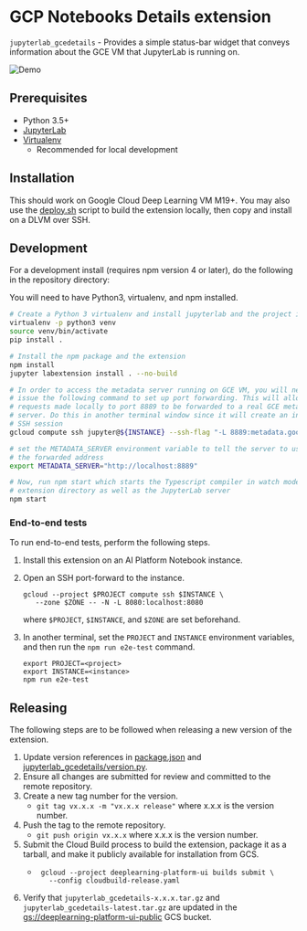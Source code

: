 # GCP Notebooks Details extension

`jupyterlab_gcedetails` - Provides a simple status-bar widget that conveys
information about the GCE VM that JupyterLab is running on.

![Demo](https://storage.googleapis.com/deeplearning-platform-ui-public/jupyterlab_gcedetails_demo.gif)

## Prerequisites

- Python 3.5+
- [JupyterLab](https://jupyterlab.readthedocs.io/en/stable/getting_started/installation.html)
- [Virtualenv](https://virtualenv.pypa.io/en/latest/)
  - Recommended for local development

## Installation

This should work on Google Cloud Deep Learning VM M19+. You may also use the
[deploy.sh](./deploy.sh) script to build the extension locally, then copy and
install on a DLVM over SSH.

## Development

For a development install (requires npm version 4 or later), do the following in the repository directory:

You will need to have Python3, virtualenv, and npm installed.

```bash
# Create a Python 3 virtualenv and install jupyterlab and the project in edit mode
virtualenv -p python3 venv
source venv/bin/activate
pip install .

# Install the npm package and the extension
npm install
jupyter labextension install . --no-build

# In order to access the metadata server running on GCE VM, you will need to
# issue the following command to set up port forwarding. This will allow
# requests made locally to port 8889 to be forwarded to a real GCE metadata
# server. Do this in another terminal window since it will create an interactive
# SSH session
gcloud compute ssh jupyter@${INSTANCE} --ssh-flag "-L 8889:metadata.google.internal:80"

# set the METADATA_SERVER environment variable to tell the server to use
# the forwarded address
export METADATA_SERVER="http://localhost:8889"

# Now, run npm start which starts the Typescript compiler in watch mode on the
# extension directory as well as the JupyterLab server
npm start
```

### End-to-end tests

To run end-to-end tests, perform the following steps.

1. Install this extension on an AI Platform Notebook instance.
2. Open an SSH port-forward to the instance.
   ```
   gcloud --project $PROJECT compute ssh $INSTANCE \
      --zone $ZONE -- -N -L 8080:localhost:8080
   ```
   where `$PROJECT`, `$INSTANCE`, and `$ZONE` are set beforehand.
3. In another terminal, set the `PROJECT` and `INSTANCE` environment variables,
   and then run the `npm run e2e-test` command.

   ```
   export PROJECT=<project>
   export INSTANCE=<instance>
   npm run e2e-test
   ```

## Releasing

The following steps are to be followed when releasing a new version of the
extension.

1. Update version references in [package.json](package.json) and
   [jupyterlab_gcedetails/version.py](./jupyterlab_gcedetails/version.py).
2. Ensure all changes are submitted for review and committed to the remote repository.
3. Create a new tag number for the version.
   - `git tag vx.x.x -m "vx.x.x release"` where x.x.x is the version number.
4. Push the tag to the remote repository.
   - `git push origin vx.x.x` where x.x.x is the version number.
5. Submit the Cloud Build process to build the extension, package it as a tarball,
   and make it publicly available for installation from GCS.
   - ```
      gcloud --project deeplearning-platform-ui builds submit \
        --config cloudbuild-release.yaml
     ```
6. Verify that `jupyterlab_gcedetails-x.x.x.tar.gz` and `jupyterlab_gcedetails-latest.tar.gz`
   are updated in the [gs://deeplearning-platform-ui-public](https://console.cloud.google.com/storage/browser/deeplearning-platform-ui-public?project=deeplearning-platform-ui) GCS bucket.
